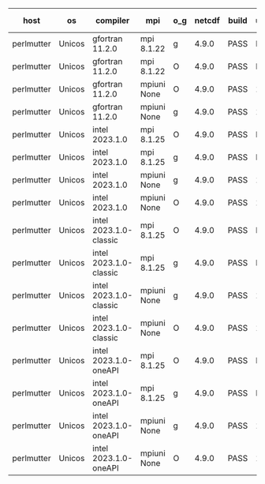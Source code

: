 

| host     | os       | compiler                              | mpi                      | o_g        | netcdf        | build       | u_pass          | u_fail          | s_pass            | s_fail            | e_pass             | e_fail             | nuopc_pass       | nuopc_fail       | artifacts link          |
|----------|----------|---------------------------------------|--------------------------|------------|---------------|-------------|-----------------|-----------------|-------------------|-------------------|--------------------|--------------------|------------------|------------------|-------------------------|
| perlmutter | Unicos | gfortran 11.2.0 | mpi 8.1.22  | g | 4.9.0  | PASS | None | None | None | None | None | None | None | None | <a href="https://github.com/esmf-org/esmf-test-artifacts/tree/0a504fd14ab2099a376d268ceaecb16355eb7ca3/fix_darshan-trace/gfortran/11.2.0/g/mpi/8.1.22" target="_blank">0a504fd</a> | 
| perlmutter | Unicos | gfortran 11.2.0 | mpi 8.1.22  | O | 4.9.0  | PASS | None | None | None | None | None | None | None | None | <a href="https://github.com/esmf-org/esmf-test-artifacts/tree/3812c4cb24ea96426ef858f42313f247255f539c/fix_darshan-trace/gfortran/11.2.0/O/mpi/8.1.22" target="_blank">3812c4c</a> | 
| perlmutter | Unicos | gfortran 11.2.0 | mpiuni None  | O | 4.9.0  | PASS | 12392 | 0 | 8 | 0 | 44 | 0 | None | None | <a href="https://github.com/esmf-org/esmf-test-artifacts/tree/7966f121c15c84faba4dd322babb8ba84950c8d7/fix_darshan-trace/gfortran/11.2.0/O/mpiuni/None" target="_blank">7966f12</a> | 
| perlmutter | Unicos | gfortran 11.2.0 | mpiuni None  | g | 4.9.0  | PASS | 12392 | 0 | 8 | 0 | 44 | 0 | None | None | <a href="https://github.com/esmf-org/esmf-test-artifacts/tree/169a6952add806c6a9fa89245c9057299578e555/fix_darshan-trace/gfortran/11.2.0/g/mpiuni/None" target="_blank">169a695</a> | 
| perlmutter | Unicos | intel 2023.1.0 | mpi 8.1.25  | O | 4.9.0  | PASS | None | None | None | None | None | None | None | None | <a href="https://github.com/esmf-org/esmf-test-artifacts/tree/61a790136facbd96bbf7e95aba58ab333902cac5/fix_darshan-trace/intel/2023.1.0/O/mpi/8.1.25" target="_blank">61a7901</a> | 
| perlmutter | Unicos | intel 2023.1.0 | mpi 8.1.25  | g | 4.9.0  | PASS | None | None | None | None | None | None | None | None | <a href="https://github.com/esmf-org/esmf-test-artifacts/tree/bafd37a9a4eec1af86863974ab1dca2adc4027a7/fix_darshan-trace/intel/2023.1.0/g/mpi/8.1.25" target="_blank">bafd37a</a> | 
| perlmutter | Unicos | intel 2023.1.0 | mpiuni None  | g | 4.9.0  | PASS | 12392 | 0 | 8 | 0 | 44 | 0 | None | None | <a href="https://github.com/esmf-org/esmf-test-artifacts/tree/1ae343dd0d41b82155c61f4dfabdebfd7d38b286/fix_darshan-trace/intel/2023.1.0/g/mpiuni/None" target="_blank">1ae343d</a> | 
| perlmutter | Unicos | intel 2023.1.0 | mpiuni None  | O | 4.9.0  | PASS | 12392 | 0 | 8 | 0 | 44 | 0 | None | None | <a href="https://github.com/esmf-org/esmf-test-artifacts/tree/659cff38a7ea119a552d95a84ed17b2084db7b3d/fix_darshan-trace/intel/2023.1.0/O/mpiuni/None" target="_blank">659cff3</a> | 
| perlmutter | Unicos | intel 2023.1.0-classic | mpi 8.1.25  | O | 4.9.0  | PASS | None | None | None | None | None | None | None | None | <a href="https://github.com/esmf-org/esmf-test-artifacts/tree/ff5340cc575215d4827cfbc016ae4a181c1c3d88/fix_darshan-trace/intel/2023.1.0-classic/O/mpi/8.1.25" target="_blank">ff5340c</a> | 
| perlmutter | Unicos | intel 2023.1.0-classic | mpi 8.1.25  | g | 4.9.0  | PASS | None | None | None | None | None | None | None | None | <a href="https://github.com/esmf-org/esmf-test-artifacts/tree/4844deb24cfaa08a736cf516c89b87d020daf37e/fix_darshan-trace/intel/2023.1.0-classic/g/mpi/8.1.25" target="_blank">4844deb</a> | 
| perlmutter | Unicos | intel 2023.1.0-classic | mpiuni None  | g | 4.9.0  | PASS | 12392 | 0 | 8 | 0 | 44 | 0 | None | None | <a href="https://github.com/esmf-org/esmf-test-artifacts/tree/ede876334fdc6d38a4877b3e288bd14cdb9abf16/fix_darshan-trace/intel/2023.1.0-classic/g/mpiuni/None" target="_blank">ede8763</a> | 
| perlmutter | Unicos | intel 2023.1.0-classic | mpiuni None  | O | 4.9.0  | PASS | 12392 | 0 | 8 | 0 | 44 | 0 | None | None | <a href="https://github.com/esmf-org/esmf-test-artifacts/tree/eebbfd6a58138afd93e6cd9a15e1e5f2597faeda/fix_darshan-trace/intel/2023.1.0-classic/O/mpiuni/None" target="_blank">eebbfd6</a> | 
| perlmutter | Unicos | intel 2023.1.0-oneAPI | mpi 8.1.25  | O | 4.9.0  | PASS | None | None | None | None | None | None | None | None | <a href="https://github.com/esmf-org/esmf-test-artifacts/tree/7dd33c6ea55f4305d9dc43e683ba0e872bcca7b2/fix_darshan-trace/intel/2023.1.0-oneAPI/O/mpi/8.1.25" target="_blank">7dd33c6</a> | 
| perlmutter | Unicos | intel 2023.1.0-oneAPI | mpi 8.1.25  | g | 4.9.0  | PASS | None | None | None | None | None | None | None | None | <a href="https://github.com/esmf-org/esmf-test-artifacts/tree/249a47bcf4199833202a3ffc96fcff585f90cb17/fix_darshan-trace/intel/2023.1.0-oneAPI/g/mpi/8.1.25" target="_blank">249a47b</a> | 
| perlmutter | Unicos | intel 2023.1.0-oneAPI | mpiuni None  | g | 4.9.0  | PASS | 12392 | 0 | 8 | 0 | 44 | 0 | None | None | <a href="https://github.com/esmf-org/esmf-test-artifacts/tree/5bed757bd4439d607a8154fbf96bc800dd57ef38/fix_darshan-trace/intel/2023.1.0-oneAPI/g/mpiuni/None" target="_blank">5bed757</a> | 
| perlmutter | Unicos | intel 2023.1.0-oneAPI | mpiuni None  | O | 4.9.0  | PASS | 12392 | 0 | 8 | 0 | 44 | 0 | None | None | <a href="https://github.com/esmf-org/esmf-test-artifacts/tree/09b632f82bf10a54b4b679b317468f732a10cff8/fix_darshan-trace/intel/2023.1.0-oneAPI/O/mpiuni/None" target="_blank">09b632f</a> | 
